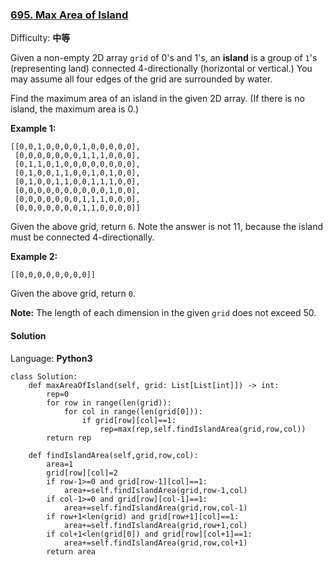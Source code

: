 ### [695\. Max Area of Island](https://leetcode-cn.com/problems/max-area-of-island/)

Difficulty: **中等**


Given a non-empty 2D array `grid` of 0's and 1's, an **island** is a group of `1`'s (representing land) connected 4-directionally (horizontal or vertical.) You may assume all four edges of the grid are surrounded by water.

Find the maximum area of an island in the given 2D array. (If there is no island, the maximum area is 0.)

**Example 1:**

```
[[0,0,1,0,0,0,0,1,0,0,0,0,0],
 [0,0,0,0,0,0,0,1,1,1,0,0,0],
 [0,1,1,0,1,0,0,0,0,0,0,0,0],
 [0,1,0,0,1,1,0,0,1,0,1,0,0],
 [0,1,0,0,1,1,0,0,1,1,1,0,0],
 [0,0,0,0,0,0,0,0,0,0,1,0,0],
 [0,0,0,0,0,0,0,1,1,1,0,0,0],
 [0,0,0,0,0,0,0,1,1,0,0,0,0]]
```

Given the above grid, return `6`. Note the answer is not 11, because the island must be connected 4-directionally.

**Example 2:**

```
[[0,0,0,0,0,0,0,0]]
```

Given the above grid, return `0`.

**Note:** The length of each dimension in the given `grid` does not exceed 50.


#### Solution

Language: **Python3**

```python3
class Solution:
    def maxAreaOfIsland(self, grid: List[List[int]]) -> int:
        rep=0
        for row in range(len(grid)):
            for col in range(len(grid[0])):
                if grid[row][col]==1:
                    rep=max(rep,self.findIslandArea(grid,row,col))
        return rep

    def findIslandArea(self,grid,row,col):
        area=1
        grid[row][col]=2
        if row-1>=0 and grid[row-1][col]==1:
            area+=self.findIslandArea(grid,row-1,col)
        if col-1>=0 and grid[row][col-1]==1:
            area+=self.findIslandArea(grid,row,col-1)
        if row+1<len(grid) and grid[row+1][col]==1:
            area+=self.findIslandArea(grid,row+1,col)
        if col+1<len(grid[0]) and grid[row][col+1]==1:
            area+=self.findIslandArea(grid,row,col+1)
        return area
```
